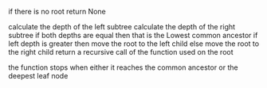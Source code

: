 if there is no root return None

calculate the depth of the left subtree
calculate the depth of the right subtree
if both depths are equal then that is the Lowest common ancestor
if left depth is greater then move the root to the left child else move the root to the right child
return a recursive call of the function used on the root

the function stops when either it reaches the common ancestor or the deepest leaf node